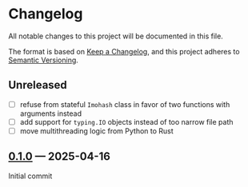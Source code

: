 # Changelog

All notable changes to this project will be documented in this file.

The format is based on [Keep a Changelog](https://keepachangelog.com/en/1.0.0/),
and this project adheres to [Semantic Versioning](https://semver.org/spec/v2.0.0.html).

## Unreleased

- [ ] refuse from stateful `Imohash` class in favor of two functions with arguments instead
- [ ] add support for `typing.IO` objects instead of too narrow file path
- [ ] move multithreading logic from Python to Rust

## [0.1.0] — 2025-04-16

Initial commit

[0.1.0]: https://github.com/unsektor/py-imohash/releases/tag/0.1.0
